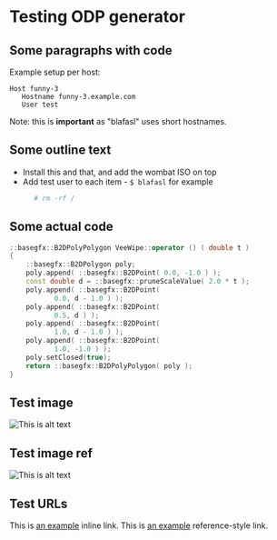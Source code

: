 # Testing ODP generator

## Some paragraphs with code

Example setup per host:

    Host funny-3
       Hostname funny-3.example.com
       User test

Note: this is **important** as "blafasl" uses short hostnames.

## Some outline text

* Install this and that, and add the wombat ISO on top
* Add test user to each item - `$ blafasl` for example

~~~ bash
      # rm -rf /
~~~

## Some actual code

~~~ c++
::basegfx::B2DPolyPolygon VeeWipe::operator () ( double t )    
{
    ::basegfx::B2DPolygon poly;
    poly.append( ::basegfx::B2DPoint( 0.0, -1.0 ) );
    const double d = ::basegfx::pruneScaleValue( 2.0 * t );
    poly.append( ::basegfx::B2DPoint(
           0.0, d - 1.0 ) );
    poly.append( ::basegfx::B2DPoint(
           0.5, d ) );
    poly.append( ::basegfx::B2DPoint(
           1.0, d - 1.0 ) );
    poly.append( ::basegfx::B2DPoint(
           1.0, -1.0 ) );
    poly.setClosed(true);
    return ::basegfx::B2DPolyPolygon( poly );
}
~~~

## Test image

![This is alt text](http://upload.wikimedia.org/wikipedia/commons/0/02/LibreOffice_Logo_Flat.svg "This is optional title for a direct img")

## Test image ref

![This is alt text][1]

## Test URLs

This is [an example](http://example.com/ "Title") inline link.
This is [an example][2] reference-style link.

[1]: http://upload.wikimedia.org/wikipedia/commons/0/02/LibreOffice_Logo_Flat.svg  "This is optional title attribute for a ref img"
[2]: http://example.com/  "Optional Title Here"
